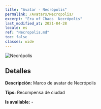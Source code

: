```yaml
---
title: "Avatar - Necrópolis"
permalink: /Avatars/Necropolis/
excerpt: "Era of Chaos  Necrópolis"
last_modified_at: 2021-04-28
locale: es
ref: "Necropolis.md"
toc: false
classes: wide
---
```

 ![Necrópolis](/images/a/avatarFrame_13.png)

## Detalles

 **Descripción:** Marco de avatar de Necrópolis 

 **Tips:** Recompensa de ciudad 

 **Is available:**  - 

